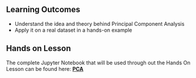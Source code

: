 ## Learning Outcomes

- Understand the idea and theory behind Principal Component Analysis
- Apply it on a real dataset in a hands-on example


## Hands on Lesson

The complete Jupyter Notebook that will be used through out the Hands On Lesson can be found here: **[PCA](https://github.com/data-bootcamp-v4/lessons/blob/main/7_ml/code_along_nb/10.6_pca_introduction.ipynb)**